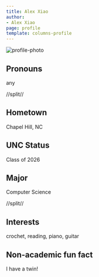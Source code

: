 ```yaml
---
title: Alex Xiao
author:
- Alex Xiao
page: profile
template: columns-profile
---
```


![profile-photo](../../../static/profile-photos/alexxiao.jpg)

## Pronouns
any

//split//

## Hometown
Chapel Hill, NC

## UNC Status
Class of 2026

## Major
Computer Science

//split//

## Interests
crochet, reading, piano, guitar

## Non-academic fun fact
I have a twin! 